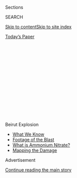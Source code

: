 <div id="app">

<div>

<div>

<div>

<div class="NYTAppHideMasthead css-1q2w90k e1suatyy0">

<div class="section css-ui9rw0 e1suatyy2">

<div class="css-eph4ug er09x8g0">

<div class="css-6n7j50">

</div>

<span class="css-1dv1kvn">Sections</span>

<div class="css-10488qs">

<span class="css-1dv1kvn">SEARCH</span>

</div>

[Skip to content](#site-content)[Skip to site index](#site-index)

</div>

<div class="css-10698na e1huz5gh0">

</div>

</div>

<div id="masthead-bar-one" class="section hasLinks css-15hmgas e1csuq9d3">

<div class="css-uqyvli e1csuq9d0">

</div>

<div class="css-1uqjmks e1csuq9d1">

</div>

<div class="css-9e9ivx">

[](https://myaccount.nytimes.com/auth/login?response_type=cookie&client_id=vi)

</div>

<div class="css-1bvtpon e1csuq9d2">

[Today’s Paper](https://www.nytimes.com/section/todayspaper)

</div>

</div>

</div>

</div>

<div data-aria-hidden="false">

<div id="site-content" role="main">

<div>

<div class="css-1aor85t" style="opacity:0.000000001;z-index:-1;visibility:hidden">

<div class="css-1hqnpie">

<div class="css-epjblv">

<span class="css-17xtcya">[Opinion](/section/opinion)</span><span class="css-x15j1o">|</span><span class="css-fwqvlz">Why
Did Lebanon Let a Bomb-in-Waiting Sit in a Warehouse for 6 Years?</span>

</div>

<div class="css-k008qs">

<div class="css-1iwv8en">

<span class="css-18z7m18"></span>

<div>

</div>

</div>

<span class="css-1n6z4y">https://nyti.ms/3fuIXAQ</span>

<div class="css-1705lsu">

<div class="css-4xjgmj">

<div class="css-4skfbu" role="toolbar" data-aria-label="Social Media Share buttons, Save button, and Comments Panel with current comment count" data-testid="share-tools">

  - 
  - 
  - 
  - 
    
    <div class="css-6n7j50">
    
    </div>

  - 

</div>

</div>

</div>

</div>

</div>

</div>

<div id="NYT_TOP_BANNER_REGION" class="css-13pd83m">

<div>

<div id="styln-prism-menu-1596637154977" class="section interactive-content interactive-size-medium css-1edisqu">

<div class="css-17ih8de interactive-body">

<div id="scroll-container" class="css-1gj85ro">

<span class="css-1iolm7v"><span><span class="css-1pje3qr">Beirut</span><span class="css-1pje3qr">
Explosion</span></span></span>

  - [What We
    Know](https://www.nytimes.com/2020/08/05/world/middleeast/beirut-explosion-what-happened.html?action=click&pgtype=Article&state=default&region=TOP_BANNER&context=storylines_menu)
  - [Footage of the
    Blast](https://www.nytimes.com/2020/08/05/video/beirut-explosion-footage.html?action=click&pgtype=Article&state=default&region=TOP_BANNER&context=storylines_menu)
  - [What is Ammonium
    Nitrate?](https://www.nytimes.com/2020/08/05/world/middleeast/beirut-explosion-ammonium-nitrate.html?action=click&pgtype=Article&state=default&region=TOP_BANNER&context=storylines_menu)
  - [Mapping the
    Damage](https://www.nytimes.com/interactive/2020/08/04/world/middleeast/beirut-explosion-damage.html?action=click&pgtype=Article&state=default&region=TOP_BANNER&context=storylines_menu)

</div>

</div>

</div>

</div>

</div>

<div id="top-wrapper" class="css-1sy8kpn">

<div id="top-slug" class="css-l9onyx">

Advertisement

</div>

[Continue reading the main story](#after-top)

<div class="ad top-wrapper" style="text-align:center;height:100%;display:block;min-height:250px">

<div id="top" class="place-ad" data-position="top" data-size-key="top">

</div>

</div>

<div id="after-top">

</div>

</div>

<div>

<div class="css-v5btjw etb61u70">

<div class="css-v05ibm etb61u71">

[Opinion](/section/opinion)

</div>

</div>

<div id="sponsor-wrapper" class="css-1hyfx7x">

<div id="sponsor-slug" class="css-19vbshk">

Supported by

</div>

[Continue reading the main story](#after-sponsor)

<div id="sponsor" class="ad sponsor-wrapper" style="text-align:center;height:100%;display:block">

</div>

<div id="after-sponsor">

</div>

</div>

<div class="css-186x18t">

</div>

<div class="css-1vkm6nb ehdk2mb0">

# Why Did Lebanon Let a Bomb-in-Waiting Sit in a Warehouse for 6 Years?

</div>

Yesterday’s explosion, which destroyed Beirut’s port, much of the city
and countless lives, was the result of business as usual.

<div class="css-18e8msd">

<div class="css-vp77d3 epjyd6m0">

<div class="css-1baulvz">

By <span class="css-1baulvz last-byline" itemprop="name">Faysal
Itani</span>

<div class="css-8atqhb">

Mr. Itani is a political analyst.

</div>

</div>

</div>

  - Aug. 5, 2020

  - 
    
    <div class="css-4xjgmj">
    
    <div class="css-d8bdto" role="toolbar" data-aria-label="Social Media Share buttons, Save button, and Comments Panel with current comment count" data-testid="share-tools">
    
      - 
      - 
      - 
      - 
        
        <div class="css-6n7j50">
        
        </div>
    
      - 
    
    </div>
    
    </div>

</div>

<div class="css-79elbk" data-testid="photoviewer-wrapper">

<div class="css-z3e15g" data-testid="photoviewer-wrapper-hidden">

</div>

<div class="css-1a48zt4 ehw59r15" data-testid="photoviewer-children">

![<span class="css-16f3y1r e13ogyst0" data-aria-hidden="true">A
helicopter puts out a fire at the port of Beirut after Tuesday’s
explosion.</span><span class="css-cnj6d5 e1z0qqy90" itemprop="copyrightHolder"><span class="css-1ly73wi e1tej78p0">Credit...</span><span><span>Agence
France-Presse — Getty
Images</span></span></span>](https://static01.nyt.com/images/2020/09/04/opinion/04-Itani-secondimage/04-Itani-secondimage-articleLarge.jpg?quality=75&auto=webp&disable=upscale)

</div>

</div>

</div>

<div class="section meteredContent css-1r7ky0e" name="articleBody" itemprop="articleBody">

<div class="css-1fanzo5 StoryBodyCompanionColumn">

<div class="css-53u6y8">

My first summer job was at the port of Beirut. It was the late ’90s and
I was just a teenager. I spent muggy months entering shipping data as
part of an ambitious new program to move the port from analog to digital
log keeping. It was as unglamorous as you would expect from a
bottom-rung job in the bowels of a Middle East bureaucracy. But despite
the heat and the monotony, there was optimism.

The port was critical infrastructure in an economy rejuvenating after 15
years of civil war. Digital log keeping was part of the future — and an
attempt to introduce much-needed order and transparency to a recovering
public sector. This was, after all, the same port that had been rendered
unusable during the civil war by sunken vessels and unexploded ordnance,
save for one area controlled by a militia.

The Lebanon that emerged from that rubble is gone, gradually choked by a
cynical political class. Yesterday, it was finished off. The [port of
Beirut was blown up in an
explosion](https://www.nytimes.com/2020/08/05/world/middleeast/beirut-explosion.html)
that killed at least 100 people (and counting), wounded more than 4,000
and destroyed blocks of the city. Lebanon now faces a new type of
catastrophe for which decades of war and political instability were poor
preparation.

By all appearances the port disaster did not involve the usual suspects
— Hezbollah, Israel, jihadist terrorism or the government of
neighboring Syria. The truth seems to be both duller and more
disturbing: Decades of rot at every level of Lebanon’s institutions
destroyed Beirut’s port, much of the city, and far too many lives. It is
precisely the banality behind the explosion that captures the particular
punishment and humiliation heaped on Lebanon.

</div>

</div>

<div class="css-1fanzo5 StoryBodyCompanionColumn">

<div class="css-53u6y8">

So far, Lebanese officials are in agreement about what happened, though
it’s likely that more than one “official” account will emerge. After
all, this is Lebanon, a country deeply divided by politics, religion and
history. But here is what we know as of now, according to reporting by
credible Lebanese media: Some 2,750 tons of ammonium nitrate unloaded
from a disabled vessel in 2014 had been stored in a port warehouse. Then
yesterday, a welding accident ignited nearby fireworks — which caused
the ammonium nitrate to explode.

Ports are prime real estate for political, criminal and militia
factions. Multiple security agencies with different levels of competence
(and different political allegiances) control various aspects of their
operations. And recruitment in the civilian bureaucracy is dictated by
political or sectarian quotas. There is a pervasive culture of
negligence, petty corruption and blame-shifting endemic to the Lebanese
bureaucracy, all overseen by a political class defined by its
incompetence and contempt for the public good.

It’s unclear what combination of these elements let a bomb-in-waiting
sit in a warehouse for almost six years, moved fireworks next to it and
allowed irresponsible work practices to be carried out nearby. But the
catastrophe, while exceptionally severe, is the result of business as
usual in Lebanon. The country is [familiar with
explosions](https://www.nytimes.com/reuters/2020/08/04/world/middleeast/04reuters-lebanon-security-blast-timeline.html),
and it is just as familiar with disasters caused by failures of public
services: a garbage crisis that [dates back
to 2015](https://www.nytimes.com/2015/07/28/world/middleeast/lebanese-seethe-stinking-garbage-piles-grow-beirut.html),
an environmental
[catastrophe](https://www.nytimes.com/2019/10/19/opinion/international-world/lebanon-is-on-fire.html)
in 2019 and power outages this year that last up to 20 hours a day.

The consequences of yesterday’s explosion will be even more serious than
the immediate casualties and property damage. The main grain silo, which
holds some [85
percent](https://www.spglobal.com/platts/en/market-insights/latest-news/agriculture/080420-explosion-at-port-of-beirut-damages-grain-silos-terminal-reports)
of the country’s cereals, was destroyed. Even more, the port will no
longer be able to receive goods. Lebanon imports [80
percent](https://www.forbes.com/sites/tatianakoffman/2020/07/09/lebanons-currency-crisis-paves-the-way-to-a-new-future/#69ede21a6a17)
of what it consumes, including 90 percent of its wheat, which is used to
make the bread that is the staple of most people’s diets. About 60
percent of those imports come through the port of Beirut. Or, at least,
they did.

The timing couldn’t be worse. An economic crisis has devastated Lebanon
for several months. The country’s currency has collapsed, a problem that
is itself a result of years of mismanagement and corruption. Hundreds of
thousands of people can no longer buy fuel, food and medicine. As
Lebanese have seen their savings wiped out and their purchasing power
disappear, a new vocabulary appeared among even my optimistic Lebanese
friends and family. To describe the country, they began using words like
“doomed” and “hopeless.”

</div>

</div>

<div class="css-1fanzo5 StoryBodyCompanionColumn">

<div class="css-53u6y8">

And the coronavirus crisis has placed greater pressure on the health
sector. After yesterday’s explosion, hospital staff were reportedly
treating injuries in streets and parking lots. The explosion may well
put Lebanon on the path to a food and health catastrophe not seen in the
worst of its wars.

Lebanon’s political class should be on guard in the weeks ahead: Shock
will inevitably turn to anger. But I fear that old habits die hard.
These politicians are well practiced in shifting the blame. I don’t
expect many — if any — high-level resignations or admissions of
responsibility.

Will there be a revolution? An uprising of anger? Any revolutionary
impulse has to compete with tribal, sectarian and ideological
affiliations. For that matter, so do the facts: Even if a single
official version of the port incident is presented (and even if it is
true), some will not believe it. Paradoxically, our distrust of our
politicians makes it harder to unite against them.

These are real obstacles. Yet there has never been more urgency for
reform and accountability, beyond the likely scapegoating of midlevel
officials. It is difficult to imagine such a concerted, sustained
national movement because it has never materialized. But hunger and a
collapse in health care may change that.

Lebanon — and the Lebanese — will need a rapid influx of external aid to
stave off a critical food shortage and public health catastrophe. It
seems to be coming, from countries across the Middle East and around the
world. But this will not arrest the country’s decline. Emergency aid
will only magnify public humiliation and helplessness. Yesterday’s
explosion made clear that Lebanon is no longer a country where decent
people can live secure and fulfilling lives.

As I watched videos of Beirut engulfed in smoke and checked in with my
friends and family, I found myself thinking for the first time in a
while of that summer when I worked at the port. The digitization project
was completed, but parties who disliked the transparency it brought
found ways to work around it.

Today, it’s irrelevant, of course. The port is destroyed. As for the
Lebanese, they will be far more consumed by survival than progress.

Faysal Itani is a deputy director at the Center for Global Policy and
adjunct professor of Middle East politics at Georgetown University.

*The Times is committed to publishing* [*a diversity of
letters*](https://www.nytimes.com/2019/01/31/opinion/letters/letters-to-editor-new-york-times-women.html)
*to the editor. We’d like to hear what you think about this or any of
our articles. Here are some*
[*tips*](https://help.nytimes.com/hc/en-us/articles/115014925288-How-to-submit-a-letter-to-the-editor)*.
And here’s our email:*
[*letters@nytimes.com*](mailto:letters@nytimes.com)*.*

*Follow The New York Times Opinion section on*
[*Facebook*](https://www.facebook.com/nytopinion)*,* [*Twitter
(@NYTopinion)*](http://twitter.com/NYTOpinion) *and*
[*Instagram*](https://www.instagram.com/nytopinion/)*.*

</div>

</div>

</div>

<div>

</div>

<div>

</div>

<div>

</div>

<div>

<div id="bottom-wrapper" class="css-1ede5it">

<div id="bottom-slug" class="css-l9onyx">

Advertisement

</div>

[Continue reading the main story](#after-bottom)

<div id="bottom" class="ad bottom-wrapper" style="text-align:center;height:100%;display:block;min-height:90px">

</div>

<div id="after-bottom">

</div>

</div>

</div>

</div>

</div>

## Site Index

<div>

</div>

## Site Information Navigation

  - [© <span>2020</span> <span>The New York Times
    Company</span>](https://help.nytimes.com/hc/en-us/articles/115014792127-Copyright-notice)

<!-- end list -->

  - [NYTCo](https://www.nytco.com/)
  - [Contact
    Us](https://help.nytimes.com/hc/en-us/articles/115015385887-Contact-Us)
  - [Work with us](https://www.nytco.com/careers/)
  - [Advertise](https://nytmediakit.com/)
  - [T Brand Studio](http://www.tbrandstudio.com/)
  - [Your Ad
    Choices](https://www.nytimes.com/privacy/cookie-policy#how-do-i-manage-trackers)
  - [Privacy](https://www.nytimes.com/privacy)
  - [Terms of
    Service](https://help.nytimes.com/hc/en-us/articles/115014893428-Terms-of-service)
  - [Terms of
    Sale](https://help.nytimes.com/hc/en-us/articles/115014893968-Terms-of-sale)
  - [Site Map](https://spiderbites.nytimes.com)
  - [Help](https://help.nytimes.com/hc/en-us)
  - [Subscriptions](https://www.nytimes.com/subscription?campaignId=37WXW)

</div>

</div>

</div>

</div>
